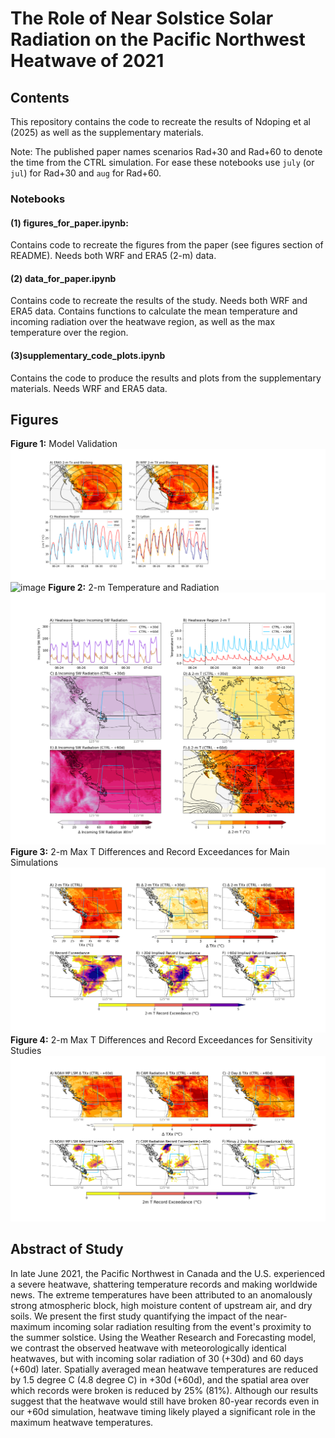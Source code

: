 # The Role of Near Solstice Solar Radiation on the Pacific Northwest Heatwave of 2021
## Contents
This repository contains the code to recreate the results of Ndoping et al (2025) as well as the supplementary materials.

Note: The published paper names scenarios Rad+30 and Rad+60 to denote the time from the CTRL simulation. For ease these notebooks use `july` (or `jul`) for Rad+30 and `aug` for Rad+60. 
### Notebooks
#### (1) figures_for_paper.ipynb: 
  Contains code to recreate the figures from the paper (see figures section of README). Needs both WRF and ERA5 (2-m) data.
#### (2) data_for_paper.ipynb
  Contains code to recreate the results of the study. Needs both WRF and ERA5 data. Contains functions to calculate the mean temperature and incoming radiation over the heatwave region, as well as the max temperature over the region. 
#### (3)supplementary_code_plots.ipynb
  Contains the code to produce the results and plots from the supplementary materials. Needs WRF and ERA5 data.

## Figures
**Figure 1:** Model Validation
![image](https://github.com/Lualawi/2021PNW_radiation/blob/main/figure1.png)
![image](https://github.com/user-attachments/assets/b6132bca-27f2-4c7a-a811-88fd193dd286)
**Figure 2:** 2-m Temperature and Radiation
![image](https://github.com/Lualawi/2021PNW_radiation/blob/main/figure2.png)
**Figure 3:** 2-m Max T Differences and Record Exceedances for Main Simulations
![image](https://github.com/Lualawi/2021PNW_radiation/blob/main/figure3.png)
**Figure 4:** 2-m Max T Differences and Record Exceedances for Sensitivity Studies
![image](https://github.com/Lualawi/2021PNW_radiation/blob/main/figure4.png)

## Abstract of Study
In late June 2021, the Pacific Northwest in Canada and the U.S. experienced a severe heatwave, shattering temperature records and making worldwide news. The extreme temperatures have been attributed to an anomalously strong atmospheric block, high moisture content of upstream air, and dry soils. We present the first study quantifying the impact of the near-maximum incoming solar radiation resulting from the event's proximity to the summer solstice. Using the Weather Research and Forecasting model, we contrast the observed heatwave with meteorologically identical heatwaves, but with incoming solar radiation of 30 (+30d) and 60 days (+60d) later. Spatially averaged mean heatwave temperatures are reduced by 1.5 degree C (4.8 degree C) in +30d (+60d), and the spatial area over which records were broken is reduced by 25% (81%). Although our results suggest that the heatwave would still have broken 80-year records even in our +60d simulation, heatwave timing likely played a significant role in the maximum heatwave temperatures.
